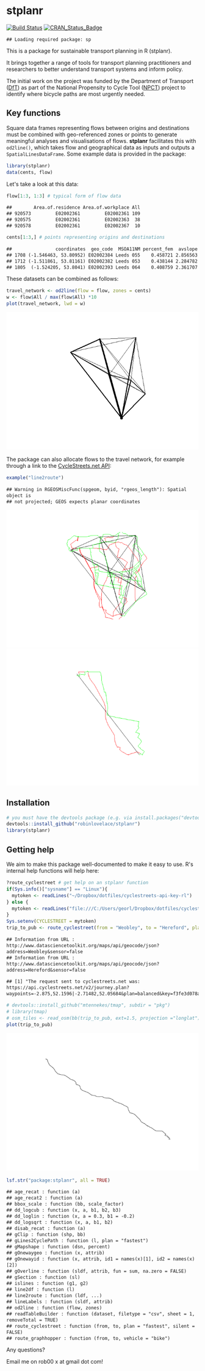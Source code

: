 # stplanr

[![Build Status](https://travis-ci.org/Robinlovelace/stplanr.svg?branch=master)](https://travis-ci.org/Robinlovelace/stplanr) [![CRAN_Status_Badge](http://www.r-pkg.org/badges/version/stplanr)](http://cran.r-project.org/web/packages/stplanr)


```
## Loading required package: sp
```


This is a package for sustainable transport planning in R (stplanr).

It brings together a range of tools for transport planning practitioners and
researchers to better understand transport systems and inform policy.

The initial work on the project was funded by the Department of Transport
([DfT](https://www.gov.uk/government/organisations/department-for-transport))
as part of the National Propensity to Cycle Tool
([NPCT](http://www.cedar.iph.cam.ac.uk/research/modelling/npct-tool/)) project to
identify where bicycle paths are most urgently needed.

## Key functions

Square data frames representing flows between origins and destinations
must be combined with geo-referenced zones or points to generate meaningful
analyses and visualisations of flows. **stplanr** facilitates this with 
`od2line()`, which takes flow and geographical data as inputs and
outputs a `SpatialLinesDataFrame`. Some example data is provided in the package:


```r
library(stplanr)
data(cents, flow)
```

Let's take a look at this data:


```r
flow[1:3, 1:3] # typical form of flow data
```

```
##        Area.of.residence Area.of.workplace All
## 920573         E02002361         E02002361 109
## 920575         E02002361         E02002363  38
## 920578         E02002361         E02002367  10
```

```r
cents[1:3,] # points representing origins and destinations
```

```
##                coordinates  geo_code  MSOA11NM percent_fem  avslope
## 1708 (-1.546463, 53.80952) E02002384 Leeds 055    0.458721 2.856563
## 1712 (-1.511861, 53.81161) E02002382 Leeds 053    0.438144 2.284782
## 1805  (-1.524205, 53.8041) E02002393 Leeds 064    0.408759 2.361707
```

These datasets can be combined as follows:


```r
travel_network <- od2line(flow = flow, zones = cents)
w <- flow$All / max(flow$All) *10
plot(travel_network, lwd = w)
```

![](README_files/figure-html/plot1-1.png) 

The package can also allocate flows to the travel network, for example through
a link to the [CycleStreets.net API](https://www.cyclestreets.net/api/):


```r
example("line2route")
```

```
## Warning in RGEOSMiscFunc(spgeom, byid, "rgeos_length"): Spatial object is
## not projected; GEOS expects planar coordinates
```

![](README_files/figure-html/plot2-1.png) ![](README_files/figure-html/plot2-2.png) 

## Installation


```r
# you must have the devtools package (e.g. via install.packages("devtools"))
devtools::install_github("robinlovelace/stplanr")
library(stplanr)
```

## Getting help

We aim to make this package well-documented to make it easy to use.
R's internal help functions will help here:


```r
?route_cyclestreet # get help on an stplanr function
if(Sys.info()["sysname"] == "Linux"){
  mytoken <- readLines("~/Dropbox/dotfiles/cyclestreets-api-key-rl")
} else {
  mytoken <- readLines("file:///C:/Users/georl/Dropbox/dotfiles/cyclestreets-api-key-rl")
}
Sys.setenv(CYCLESTREET = mytoken)
trip_to_pub <- route_cyclestreet(from = "Weobley", to = "Hereford", plan = "balanced")
```

```
## Information from URL : http://www.datasciencetoolkit.org/maps/api/geocode/json?address=Weobley&sensor=false
## Information from URL : http://www.datasciencetoolkit.org/maps/api/geocode/json?address=Hereford&sensor=false
```

```
## [1] "The request sent to cyclestreets.net was: https://api.cyclestreets.net/v2/journey.plan?waypoints=-2.875,52.1596|-2.71482,52.05684&plan=balanced&key=f3fe3d078ac34738"
```

```r
# devtools::install_github("mtennekes/tmap", subdir = "pkg")
# library(tmap)
# osm_tiles <- read_osm(bb(trip_to_pub, ext=1.5, projection ="longlat"))
plot(trip_to_pub)
```

![](README_files/figure-html/unnamed-chunk-5-1.png) 

```r
lsf.str("package:stplanr", all = TRUE)
```

```
## age_recat : function (a)  
## age_recat2 : function (a)  
## bbox_scale : function (bb, scale_factor)  
## dd_logcub : function (x, a, b1, b2, b3)  
## dd_loglin : function (x, a = 0.3, b1 = -0.2)  
## dd_logsqrt : function (x, a, b1, b2)  
## disab_recat : function (a)  
## gClip : function (shp, bb)  
## gLines2CyclePath : function (l, plan = "fastest")  
## gMapshape : function (dsn, percent)  
## gOnewaygeo : function (x, attrib)  
## gOnewayid : function (x, attrib, id1 = names(x)[1], id2 = names(x)[2])  
## gOverline : function (sldf, attrib, fun = sum, na.zero = FALSE)  
## gSection : function (sl)  
## islines : function (g1, g2)  
## line2df : function (l)  
## line2route : function (ldf, ...)  
## lineLabels : function (sldf, attrib)  
## od2line : function (flow, zones)  
## readTableBuilder : function (dataset, filetype = "csv", sheet = 1, removeTotal = TRUE)  
## route_cyclestreet : function (from, to, plan = "fastest", silent = FALSE)  
## route_graphhopper : function (from, to, vehicle = "bike")
```

Any questions?

Email me on rob00 x at gmail dot com!



